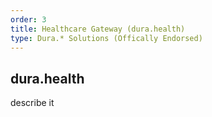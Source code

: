 ```yaml
---
order: 3
title: Healthcare Gateway (dura.health)
type: Dura.* Solutions (Offically Endorsed)
---
```


## dura.health

describe it
